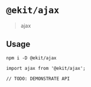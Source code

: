 # `@ekit/ajax`

> ajax

## Usage

```shell
npm i -D @ekit/ajax
```

```tsx static
import ajax from '@ekit/ajax';

// TODO: DEMONSTRATE API
```
